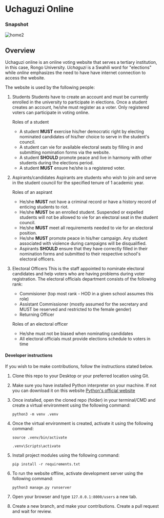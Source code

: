 # Uchaguzi Online

### Snapshot
![home2](https://user-images.githubusercontent.com/78599959/236873128-fe0819ef-7da8-41d7-842f-052f53b8c7f6.png)


## Overview
Uchaguzi online is an online voting website that serves a tertiary institution, in this case, Rongo University. *Uchaguzi* is a Swahili word for "elections" while *online* emphasizes the need to have have internet connection to access the website. 

The website is used by the following people:

   1. Students
       Students have to create an account and must be currently enrolled in the university to participate in elections. Once a student creates an account, he/she must register as a voter. Only registered voters can participate in voting online.

      Roles of a student
      - A student **MUST** exercise his/her democratic right by electing nominated candidates of his/her choice to serve in the student's council.
      - A student can vie for available electoral seats by filling in and submitting nomination forms via the website.
      - A student **SHOULD** promote peace and live in harmony with other students during the elections period.
      - A student **MUST** ensure he/she is a registered voter.
  
   2. Aspirants/candidates
      Aspirants are students who wish to join and serve in the student council for the specified tenure of 1 academic year.

      Roles of an aspirant
      - He/she **MUST** not have a criminal record or have a history record of enticing students to riot.
      - He/she **MUST** be an enrolled student. Suspended or expelled students will not be allowed to vie for an electoral seat in the student council.
      - He/she **MUST** meet all requirements needed to vie for an electoral position.
      - He/she **MUST** promote peace in his/her campaign. Any student associated with violence during campaigns will be disqualified.
      - Aspirants **SHOULD** ensure that they have correctly filled in their nomination forms and submitted to their respective school's electoral officers.
   
   
   3. Electoral Officers
      This is the staff appointed to nominate electoral candidates and help voters who are having problems during voter registration. The electoral officials department consists of the following rank:
      - Commisioner (top most rank - HOD in a given school assumes this role)
      - Assistant Commissioner (mostly assumed for the secretary and MUST be reserved and restricted to the female gender)
      - Returning Officer
   
      Roles of an electoral officer
      - He/she must not be biased when nominating candidates
      - All electoral officials must provide elections schedule to voters in time


#### Developer instructions
If you wish to be make contributions, follow the instructions stated below.

1. Clone this repo to your Desktop or your preferred location using Git.
2. Make sure you have installed Python interpreter on your machine. If not you can download it on this website [Python's official website](https://www.python.org)
3. Once installed, open the cloned repo (folder) in your terminal/CMD and create a virtual environment using the following command:

   `python3 -m venv .venv`

4. Once the virtual environment is created, activate it using the following command:

   ```(Linux/MacOS)
   source .venv/bin/activate
   ```

   ```(Windows)
   .venv\Scripts\activate
   ```
5. Install project modules using the following command:

   ```pip install -r requirements.txt```
   
6. To run the website offline, activate development server using the following command:

   ```python3 manage.py runserver```

7. Open your browser and type `127.0.0.1:8000/users` a new tab.
8. Create a new branch, and make your contributions. Create a pull request and wait for review.










   
